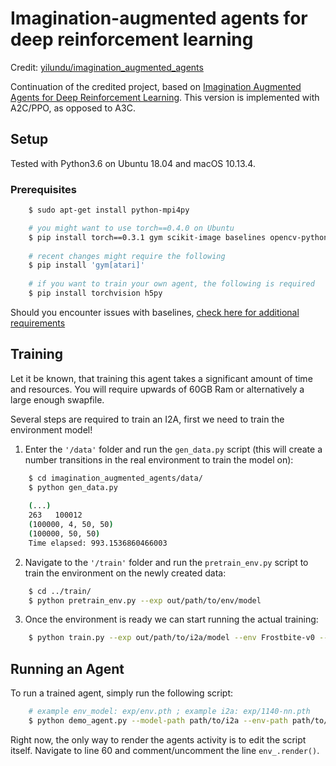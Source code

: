 # Imagination-augmented agents for deep reinforcement learning
Credit: [yilundu/imagination_augmented_agents](https://github.com/yilundu/imagination_augmented_agents)

Continuation of the credited project, based on [Imagination Augmented Agents for Deep Reinforcement Learning](https://arxiv.org/abs/1707.06203). This version is implemented with A2C/PPO, as opposed to A3C.

## Setup

Tested with Python3.6 on Ubuntu 18.04 and macOS 10.13.4.

### Prerequisites
```bash
    $ sudo apt-get install python-mpi4py

    # you might want to use torch==0.4.0 on Ubuntu
    $ pip install torch==0.3.1 gym scikit-image baselines opencv-python
    
    # recent changes might require the following
    $ pip install 'gym[atari]'
    
    # if you want to train your own agent, the following is required
    $ pip install torchvision h5py
```

Should you encounter issues with baselines, [check here for additional requirements](https://github.com/openai/baselines)

## Training

Let it be known, that training this agent takes a significant amount of time and resources. You will require upwards of 60GB Ram or alternatively a large enough swapfile.

Several steps are required to train an I2A, first we need to train the environment model! 

1. Enter the `'/data'` folder and run the `gen_data.py` script (this will create a number transitions in the real environment to train the model on):

```bash
    $ cd imagination_augmented_agents/data/
    $ python gen_data.py
    
    (...)
    263   100012
    (100000, 4, 50, 50)
    (100000, 50, 50)
    Time elapsed: 993.1536860466003
```

2. Navigate to the `'/train'` folder and run the `pretrain_env.py` script to train the environment on the newly created data:

```bash
    $ cd ../train/
    $ python pretrain_env.py --exp out/path/to/env/model
```

3. Once the environment is ready we can start running the actual training:

```bash
    $ python train.py --exp out/path/to/i2a/model --env Frostbite-v0 --env-path env/model/path --snapshot 100 --eval 20
```

## Running an Agent

To run a trained agent, simply run the following script:

```bash
    # example env_model: exp/env.pth ; example i2a: exp/1140-nn.pth
    $ python demo_agent.py --model-path path/to/i2a --env-path path/to/env/model
```

Right now, the only way to render the agents activity is to edit the script itself. Navigate to line 60 and comment/uncomment the line `env_.render()`.
